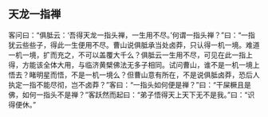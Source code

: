 ##  天龙一指禅

客问曰：“俱胝云：‘吾得天龙一指头禅，一生用不尽。’何谓一指头禅？”曰：“一指犹云些些子，得此一生便用不尽。曹山说俱胝承当处卤莽，只认得一机一境。难道一机一境，扩而充之，不可以盖覆大千么？俱胝云一生用不尽，可见在此一指上得，方能该全体大用，与临济黄檗佛法无多子相同。试问曹山，谁不是一机一境上悟去？睹明星而悟，不是一机一境么？但曹山意有所在，不是说俱胝卤莽，恐后人执定一指不能尽彻，岂不卤莽？”客曰：“一指头如何便是禅？”曰：“干屎橛且是佛，如何一指头不是禅？”客跃然而起曰：“弟子悟得天上天下无不是我。”曰：“识得便休。”
